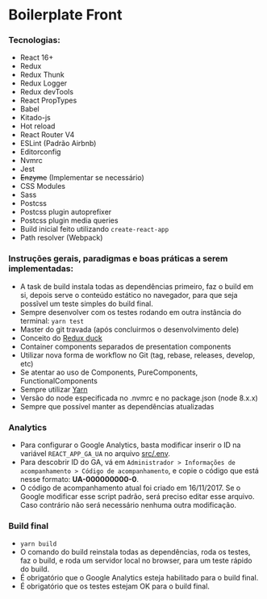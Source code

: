 # Boilerplate Front

### Tecnologias:

 - React 16+
 - Redux
 - Redux Thunk
 - Redux Logger
 - Redux devTools
 - React PropTypes
 - Babel
 - Kitado-js
 - Hot reload
 - React Router V4
 - ESLint (Padrão Airbnb)
 - Editorconfig
 - Nvmrc
 - Jest
 - ~~Enzyme~~ (Implementar se necessário)
 - CSS Modules
 - Sass
 - Postcss
 - Postcss plugin autoprefixer
 - Postcss plugin media queries
 - Build inicial feito utilizando `create-react-app`
 - Path resolver (Webpack)

### Instruções gerais, paradigmas e boas práticas a serem implementadas:

  - A task de build instala todas as dependências primeiro, faz o build em si, depois serve o conteúdo estático no navegador, para que seja possĩvel um teste simples do build final.
  - Sempre desenvolver com os testes rodando em outra instância do terminal: `yarn test`
  - Master do git travada (após concluirmos o desenvolvimento dele)
  - Conceito do [Redux duck](https://github.com/erikras/ducks-modular-redux)
  - Container components separados de presentation components
  - Utilizar nova forma de workflow no Git (tag, rebase, releases, develop, etc)
  - Se atentar ao uso de Components, PureComponents, FunctionalComponents
  - Sempre utilizar [Yarn](https://yarnpkg.com/pt-br/)
  - Versão do node especificada no .nvmrc e no package.json (node 8.x.x)
  - Sempre que possível manter as dependências atualizadas

  ### Analytics
  - Para configurar o Google Analytics, basta modificar inserir o ID na variável `REACT_APP_GA_UA` no arquivo [src/.env](https://github.com/Kitado/kitado-spa-boilerplate/blob/master/src/.env).
  - Para descobrir ID do GA, vá em `Administrador > Informações de acompanhamento > Código de acompanhamento`, e copie o código que está nesse formato: **UA-000000000-0**.
  - O código de acompanhamento atual foi criado em 16/11/2017. Se o Google modificar esse script padrão, será preciso editar esse arquivo. Caso contrário não será necessário nenhuma outra modificação.

  ### Build final
  - `yarn build`
  - O comando do build reinstala todas as dependências, roda os testes, faz o build, e roda um servidor local no browser, para um teste rápido do build.
  - É obrigatório que o Google Analytics esteja habilitado para o build final.
  - É obrigatório que os testes estejam OK para o build final.